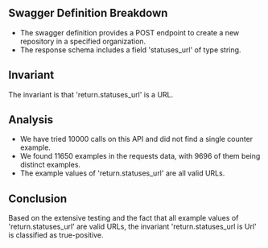 ## Swagger Definition Breakdown
- The swagger definition provides a POST endpoint to create a new repository in a specified organization.
- The response schema includes a field 'statuses_url' of type string.

## Invariant
The invariant is that 'return.statuses_url' is a URL.

## Analysis
- We have tried 10000 calls on this API and did not find a single counter example.
- We found 11650 examples in the requests data, with 9696 of them being distinct examples.
- The example values of 'return.statuses_url' are all valid URLs.

## Conclusion
Based on the extensive testing and the fact that all example values of 'return.statuses_url' are valid URLs, the invariant 'return.statuses_url is Url' is classified as true-positive.
